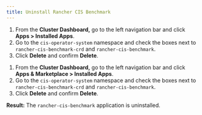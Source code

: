 ```yaml
---
title: Uninstall Rancher CIS Benchmark
---
```


<Tabs>
<TabItem value="Rancher v2.6.5+">

1. From the **Cluster Dashboard,** go to the left navigation bar and click **Apps > Installed Apps**.
1. Go to the `cis-operator-system` namespace and check the boxes next to `rancher-cis-benchmark-crd` and `rancher-cis-benchmark`.
1. Click **Delete** and confirm **Delete**.

</TabItem>
<TabItem value="Rancher before v2.6.5">

1. From the **Cluster Dashboard,** go to the left navigation bar and click **Apps & Marketplace > Installed Apps**.
1. Go to the `cis-operator-system` namespace and check the boxes next to `rancher-cis-benchmark-crd` and `rancher-cis-benchmark`.
1. Click **Delete** and confirm **Delete**.

</TabItem>
</Tabs>

**Result:** The `rancher-cis-benchmark` application is uninstalled.